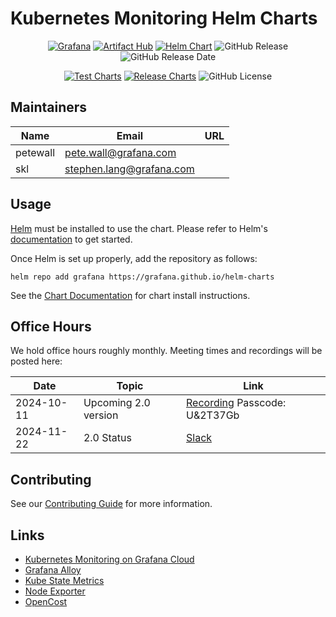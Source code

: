 # Kubernetes Monitoring Helm Charts

<div align="center">

[![Grafana](https://img.shields.io/badge/grafana-%23F46800.svg?logo=grafana&logoColor=white)](https://grafana.com)
[![Artifact Hub](https://img.shields.io/endpoint?url=https://artifacthub.io/badge/repository/grafana)](https://artifacthub.io/packages/search?org=grafana)
[![Helm Chart](https://img.shields.io/badge/helm-k8s--monitoring-blue?logo=helm)](https://img.shields.io/endpoint?url=https://artifacthub.io/packages/helm/grafana/k8s-monitoring)
![GitHub Release](https://img.shields.io/github/v/release/grafana/k8s-monitoring-helm)
![GitHub Release Date](https://img.shields.io/github/release-date/grafana/k8s-monitoring-helm)

[![Test Charts](https://github.com/grafana/k8s-monitoring-helm/workflows/Test/badge.svg?branch=main)](https://github.com/grafana/k8s-monitoring-helm/actions/workflows/helm-test.yml?query=branch%3Amain)
[![Release Charts](https://github.com/grafana/k8s-monitoring-helm/workflows/Release%20Helm%20chart/badge.svg?branch=main)](https://github.com/grafana/k8s-monitoring-helm/actions/workflows/helm-release.yml?query=branch%3Amain)
![GitHub License](https://img.shields.io/github/license/grafana/k8s-monitoring-helm)

</div>

## Maintainers

| Name     | Email                      | URL |
|----------|----------------------------|-----|
| petewall | <pete.wall@grafana.com>    |     |
| skl      | <stephen.lang@grafana.com> |     |

## Usage

[Helm](https://helm.sh/) must be installed to use the chart. Please refer to Helm's [documentation](https://helm.sh/docs/) to get started.

Once Helm is set up properly, add the repository as follows:

```console
helm repo add grafana https://grafana.github.io/helm-charts
```

See the [Chart Documentation](https://github.com/grafana/k8s-monitoring-helm/blob/main/charts/k8s-monitoring-v1/README.md) for chart install instructions.

## Office Hours

We hold office hours roughly monthly. Meeting times and recordings will be posted here:

| Date       | Topic                | Link                                                                                                                                                |
|------------|----------------------|-----------------------------------------------------------------------------------------------------------------------------------------------------|
| 2024-10-11 | Upcoming 2.0 version | [Recording](https://grafana.zoom.us/rec/share/ZF00DnBBu7X68T5WDEeA6PUsiKF7D6bfi3KBVJTFZMiYnSVPp3gm7t_v-VAm-48y.htONt-nVrmpfFTsG) Passcode: U&2T37Gb |
| 2024-11-22 | 2.0 Status           | [Slack](https://grafana.slack.com/archives/CAGMZG3GB/p1731099930523739)                                                                             |

## Contributing

See our [Contributing Guide](./CONTRIBUTING.md) for more information.

## Links

-   [Kubernetes Monitoring on Grafana Cloud](https://grafana.com/docs/grafana-cloud/kubernetes-monitoring/)
-   [Grafana Alloy](https://github.com/grafana/alloy)
-   [Kube State Metrics](https://github.com/kubernetes/kube-state-metrics)
-   [Node Exporter](https://github.com/prometheus/node_exporter)
-   [OpenCost](https://github.com/opencost/opencost)
